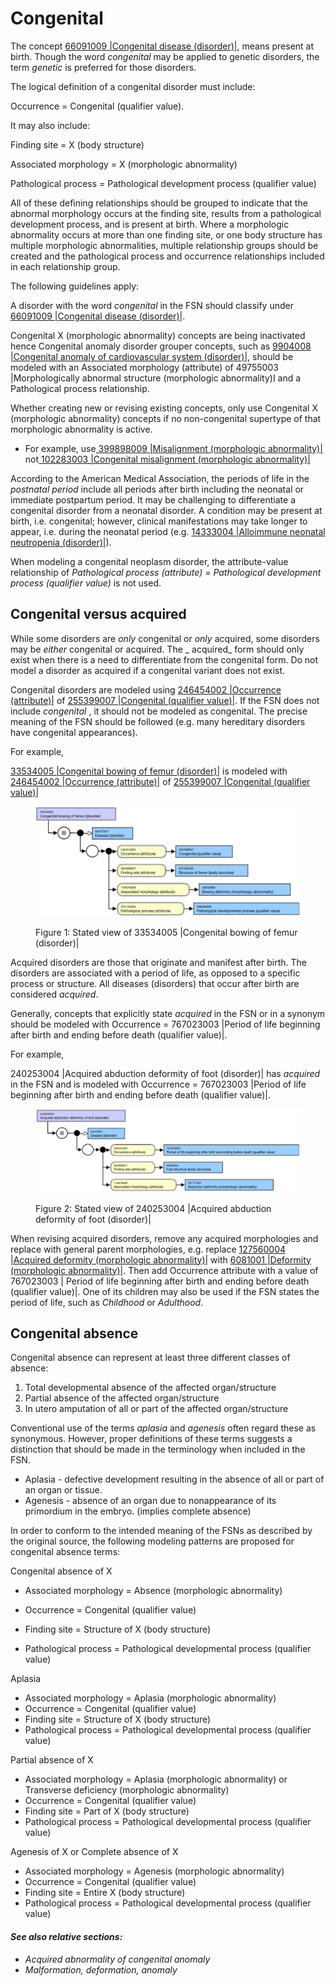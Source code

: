 # Congenital

The concept  [66091009 |Congenital disease (disorder)|](http://snomed.info/id/66091009), means present at birth. Though the word  _congenital_ may be applied to genetic disorders, the term  _genetic_ is preferred for those disorders. 

The logical definition of a congenital disorder must include:

Occurrence = Congenital (qualifier value).

It may also include:

Finding site = X (body structure)

Associated morphology = X (morphologic abnormality)

Pathological process = Pathological development process (qualifier value)

All of these defining relationships should be grouped to indicate that the abnormal morphology occurs at the finding site, results from a pathological development process, and is present at birth. Where a morphologic abnormality occurs at more than one finding site, or one body structure has multiple morphologic abnormalities, multiple relationship groups should be created and the pathological process and occurrence relationships included in each relationship group.

The following guidelines apply:

A disorder with the word  _congenital_ in the FSN should classify under [66091009 |Congenital disease (disorder)|](http://snomed.info/id/66091009). 

Congenital X (morphologic abnormality) concepts are being inactivated hence Congenital anomaly disorder grouper concepts, such as  [9904008 |Congenital anomaly of cardiovascular system (disorder)|](http://snomed.info/id/9904008), should be modeled with an Associated morphology (attribute) of 49755003 |Morphologically abnormal structure (morphologic abnormality)I and a Pathological process relationship. 

Whether creating new or revising existing concepts, only use Congenital X (morphologic abnormality) concepts if no non-congenital supertype of that morphologic abnormality is active.  

* For example, use[ 399898009 |Misalignment (morphologic abnormality)|](http://snomed.info/id/399898009) not[ 102283003 |Congenital misalignment (morphologic abnormality)|](http://snomed.info/id/102283003)

According to the American Medical Association, the periods of life in the  _postnatal period_ include all periods after birth including the neonatal or immediate postpartum period. It may be challenging to differentiate a congenital disorder from a neonatal disorder. A condition may be present at birth, i.e. congenital; however, clinical manifestations may take longer to appear, i.e. during the neonatal period (e.g. [14333004 |Alloimmune neonatal neutropenia (disorder)|](http://snomed.info/id/14333004)).

When modeling a congenital neoplasm disorder, the attribute-value relationship of _Pathological process (attribute) = Pathological development process (qualifier value)_ is not used.

## Congenital versus acquired

While some disorders are _only_ congenital or _only_ acquired, some disorders may be _either_ congenital or acquired. The _ acquired_ form should only exist when there is a need to differentiate from the congenital form. Do not model a disorder as acquired if a congenital variant does not exist. 

Congenital disorders are modeled using [246454002 |Occurrence (attribute)|](http://snomed.info/id/246454002) of [255399007 |Congenital (qualifier value)|](http://snomed.info/id/255399007). If the FSN does not include  _congenital_ , it should not be modeled as congenital. The precise meaning of the FSN should be followed (e.g. many hereditary disorders have congenital appearances).

For example,

[33534005 |Congenital bowing of femur (disorder)|](http://snomed.info/id/33534005) is modeled with [246454002 |Occurrence (attribute)|](http://snomed.info/id/246454002) of  [255399007 |Congenital (qualifier value)|](http://snomed.info/id/255399007)

<figure><img src="images/174690519.png" alt="" title=""><figcaption><p>Figure 1: Stated view of 33534005 |Congenital bowing of femur (disorder)|</p></figcaption></figure>

  

  

  

Acquired disorders are those that originate and manifest after birth. The disorders are associated with a period of life, as opposed to a specific process or structure. All diseases (disorders) that occur after birth are considered  _acquired_. 

Generally, concepts that explicitly state  _acquired_ in the FSN or in a synonym should be modeled with Occurrence = 767023003 |Period of life beginning after birth and ending before death (qualifier value)|.

For example,

240253004 |Acquired abduction deformity of foot (disorder)| has _acquired_ in the FSN and is modeled with Occurrence = 767023003 |Period of life beginning after birth and ending before death (qualifier value)|.

<figure><img src="images/174690518.png" alt="" title=""><figcaption><p>Figure 2: Stated view of 240253004 |Acquired abduction deformity of foot (disorder)|</p></figcaption></figure>

  

When revising acquired disorders, remove any acquired morphologies and replace with general parent morphologies, e.g. replace  [127560004 |Acquired deformity (morphologic abnormality)|](http://snomed.info/id/127560004) with  [6081001 |Deformity (morphologic abnormality)|](http://snomed.info/id/6081001). Then add Occurrence attribute with a value of 767023003 | Period of life beginning after birth and ending before death (qualifier value)|. One of its children may also be used if the FSN states the period of life, such as  _Childhood_ or  _Adulthood_.

## Congenital absence

Congenital absence can represent at least three different classes of absence:

  1. Total developmental absence of the affected organ/structure
  2. Partial absence of the affected organ/structure
  3. In utero amputation of all or part of the affected organ/structure

Conventional use of the terms _aplasia_ and _agenesis_ often regard these as synonymous. However, proper definitions of these terms suggests a distinction that should be made in the terminology when included in the FSN.

  * Aplasia - defective development resulting in the absence of all or part of an organ or tissue.
  * Agenesis - absence of an organ due to nonappearance of its primordium in the embryo. (implies complete absence)

In order to conform to the intended meaning of the FSNs as described by the original source, the following modeling patterns are proposed for congenital absence terms:

Congenital absence of X

  * Associated morphology = Absence (morphologic abnormality)

  * Occurrence = Congenital (qualifier value)

  * Finding site = Structure of X (body structure)

  * Pathological process = Pathological developmental process (qualifier value)

Aplasia

  * Associated morphology = Aplasia (morphologic abnormality)
  * Occurrence = Congenital (qualifier value)
  * Finding site = Structure of X (body structure)
  * Pathological process = Pathological developmental process (qualifier value)

Partial absence of X

  * Associated morphology = Aplasia (morphologic abnormality) or Transverse deficiency (morphologic abnormality)
  * Occurrence = Congenital (qualifier value)
  * Finding site = Part of X (body structure)
  * Pathological process = Pathological developmental process (qualifier value)

Agenesis of X or Complete absence of X 

  * Associated morphology = Agenesis (morphologic abnormality)
  * Occurrence = Congenital (qualifier value)
  * Finding site = Entire X (body structure)
  * Pathological process = Pathological developmental process (qualifier value)

#### _See also relative sections:_

  * _Acquired abnormality of congenital anomaly_
  *  _Malformation, deformation, anomaly_

  

